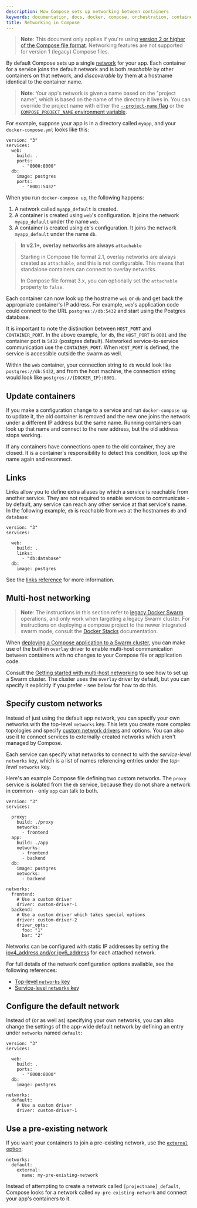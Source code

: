 ```yaml
---
description: How Compose sets up networking between containers
keywords: documentation, docs, docker, compose, orchestration, containers, networking
title: Networking in Compose
---
```


> **Note**: This document only applies if you're using [version 2 or higher of the Compose file format](compose-file/compose-file-v2). Networking features are not supported for version 1 (legacy) Compose files.

By default Compose sets up a single
[network](/engine/reference/commandline/network_create/) for your app. Each
container for a service joins the default network and is both *reachable* by
other containers on that network, and *discoverable* by them at a hostname
identical to the container name.

> **Note**: Your app's network is given a name based on the "project name",
> which is based on the name of the directory it lives in. You can override the
> project name with either the [`--project-name`
> flag](reference/overview.md) or the [`COMPOSE_PROJECT_NAME` environment
> variable](reference/envvars.md#compose-project-name).

For example, suppose your app is in a directory called `myapp`, and your `docker-compose.yml` looks like this:

    version: "3"
    services:
      web:
        build: .
        ports:
          - "8000:8000"
      db:
        image: postgres
        ports:
          - "8001:5432"

When you run `docker-compose up`, the following happens:

1.  A network called `myapp_default` is created.
2.  A container is created using `web`'s configuration. It joins the network
    `myapp_default` under the name `web`.
3.  A container is created using `db`'s configuration. It joins the network
    `myapp_default` under the name `db`.

> **In v2.1+, overlay networks are always `attachable`**
>
> Starting in Compose file format 2.1, overlay networks are always created as
> `attachable`, and this is not configurable. This means that standalone
> containers can connect to overlay networks.
>
> In Compose file format 3.x, you can optionally set the `attachable` property
> to `false`.

Each container can now look up the hostname `web` or `db` and
get back the appropriate container's IP address. For example, `web`'s
application code could connect to the URL `postgres://db:5432` and start
using the Postgres database.

It is important to note the distinction between `HOST_PORT` and `CONTAINER_PORT`.
In the above example, for `db`, the `HOST_PORT` is `8001` and the container port is
`5432` (postgres default). Networked service-to-service
communication use the `CONTAINER_PORT`. When `HOST_PORT` is defined,
the service is accessible outside the swarm as well.

Within the `web` container, your connection string to `db` would look like
`postgres://db:5432`, and from the host machine, the connection string would
look like `postgres://{DOCKER_IP}:8001`.

## Update containers

If you make a configuration change to a service and run `docker-compose up` to update it, the old container is removed and the new one joins the network under a different IP address but the same name. Running containers can look up that name and connect to the new address, but the old address stops working.

If any containers have connections open to the old container, they are closed. It is a container's responsibility to detect this condition, look up the name again and reconnect.

## Links

Links allow you to define extra aliases by which a service is reachable from another service. They are not required to enable services to communicate - by default, any service can reach any other service at that service's name. In the following example, `db` is reachable from `web` at the hostnames `db` and `database`:

    version: "3"
    services:

      web:
        build: .
        links:
          - "db:database"
      db:
        image: postgres

See the [links reference](compose-file/compose-file-v2.md#links) for more information.

## Multi-host networking

> **Note**: The instructions in this section refer to [legacy Docker Swarm](/compose/swarm.md) operations, and only work when targeting a legacy Swarm cluster. For instructions on deploying a compose project to the newer integrated swarm mode, consult the [Docker Stacks](/compose/bundles.md) documentation.

When [deploying a Compose application to a Swarm cluster](swarm.md), you can make use of the built-in `overlay` driver to enable multi-host communication between containers with no changes to your Compose file or application code.

Consult the [Getting started with multi-host networking](/engine/userguide/networking/get-started-overlay/) to see how to set up a Swarm cluster. The cluster uses the `overlay` driver by default, but you can specify it explicitly if you prefer - see below for how to do this.

## Specify custom networks

Instead of just using the default app network, you can specify your own networks with the top-level `networks` key. This lets you create more complex topologies and specify [custom network drivers](/engine/extend/plugins_network/) and options. You can also use it to connect services to externally-created networks which aren't managed by Compose.

Each service can specify what networks to connect to with the *service-level* `networks` key, which is a list of names referencing entries under the *top-level* `networks` key.

Here's an example Compose file defining two custom networks. The `proxy` service is isolated from the `db` service, because they do not share a network in common - only `app` can talk to both.

    version: "3"
    services:

      proxy:
        build: ./proxy
        networks:
          - frontend
      app:
        build: ./app
        networks:
          - frontend
          - backend
      db:
        image: postgres
        networks:
          - backend

    networks:
      frontend:
        # Use a custom driver
        driver: custom-driver-1
      backend:
        # Use a custom driver which takes special options
        driver: custom-driver-2
        driver_opts:
          foo: "1"
          bar: "2"

Networks can be configured with static IP addresses by setting the [ipv4_address and/or ipv6_address](compose-file/compose-file-v2.md#ipv4-address-ipv6-address) for each attached network.

For full details of the network configuration options available, see the following references:

- [Top-level `networks` key](compose-file/compose-file-v2.md#network-configuration-reference)
- [Service-level `networks` key](compose-file/compose-file-v2.md#networks)

## Configure the default network

Instead of (or as well as) specifying your own networks, you can also change the settings of the app-wide default network by defining an entry under `networks` named `default`:

    version: "3"
    services:

      web:
        build: .
        ports:
          - "8000:8000"
      db:
        image: postgres

    networks:
      default:
        # Use a custom driver
        driver: custom-driver-1

## Use a pre-existing network

If you want your containers to join a pre-existing network, use the [`external` option](compose-file/compose-file-v2.md#network-configuration-reference):

    networks:
      default:
        external:
          name: my-pre-existing-network

Instead of attempting to create a network called `[projectname]_default`, Compose looks for a network called `my-pre-existing-network` and connect your app's containers to it.

